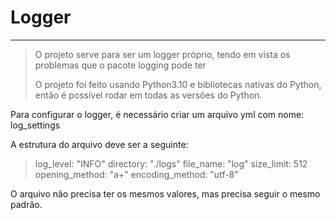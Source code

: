 # Logger

---
> O projeto serve para ser um logger próprio, tendo em vista os problemas que o pacote logging pode ter
>
> O projeto foi feito usando Python3.10 e bibliotecas nativas do Python, então é possível rodar em
> todas as versões do Python.

Para configurar o logger, é necessário criar um arquivo yml com nome: log_settings

A estrutura do arquivo deve ser a seguinte:

> log_level: "INFO"
> directory: "./logs"
> file_name: "log"
> size_limit: 512
> opening_method: "a+"
> encoding_method: "utf-8"

O arquivo não precisa ter os mesmos valores, mas precisa seguir o mesmo padrão.
